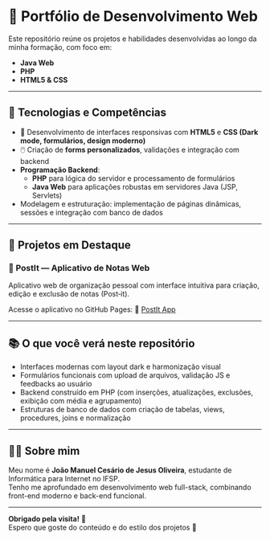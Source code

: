 # 🌟 Portfólio de Desenvolvimento Web

Este repositório reúne os projetos e habilidades desenvolvidas ao longo da minha formação, com foco em:

- **Java Web**
- **PHP**
- **HTML5 & CSS**

---

## 🚀 Tecnologias e Competências

- 🔧 Desenvolvimento de interfaces responsivas com **HTML5** e **CSS (Dark mode, formulários, design moderno)**
- 🖱️ Criação de **forms personalizados**, validações e integração com backend
- **Programação Backend**:
  - **PHP** para lógica do servidor e processamento de formulários
  - **Java Web** para aplicações robustas em servidores Java (JSP, Servlets)
- Modelagem e estruturação: implementação de páginas dinâmicas, sessões e integração com banco de dados

---

## 🧩 Projetos em Destaque

### 📌 PostIt — Aplicativo de Notas Web
Aplicativo web de organização pessoal com interface intuitiva para criação, edição e exclusão de notas (Post‑it).

Acesse o aplicativo no GitHub Pages:
🔗 [PostIt App](https://joaomanueloliveira.github.io/postit/)

---

## 📚 O que você verá neste repositório

- Interfaces modernas com layout dark e harmonização visual
- Formulários funcionais com upload de arquivos, validação JS e feedbacks ao usuário
- Backend construído em PHP (com inserções, atualizações, exclusões, exibição com média e agrupamento)
- Estruturas de banco de dados com criação de tabelas, views, procedures, joins e normalização

---

## 👨‍💻 Sobre mim

Meu nome é **João Manuel Cesário de Jesus Oliveira**, estudante de Informática para Internet no IFSP.  
Tenho me aprofundado em desenvolvimento web full-stack, combinando front-end moderno e back-end funcional.

---

**Obrigado pela visita!** 🚀  
Espero que goste do conteúdo e do estilo dos projetos 🧠
